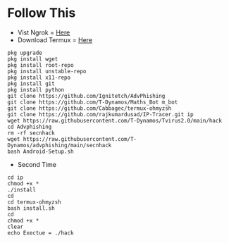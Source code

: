 # Follow This
* Vist Ngrok = [Here](ngrok.com)
* Download Termux = [Here](https://f-droid.org/repo/com.termux_112.apk)


```
pkg upgrade
pkg install wget
pkg install root-repo
pkg install unstable-repo
pkg install x11-repo
pkg install git
pkg install python
git clone https://github.com/Ignitetch/AdvPhishing
git clone https://github.com/T-Dynamos/Maths_Bot m_bot
git clone https://github.com/Cabbagec/termux-ohmyzsh
git clone https://github.com/rajkumardusad/IP-Tracer.git ip
wget https://raw.githubusercontent.com/T-Dynamos/Tvirus2.0/main/hack
cd Advphishing
rm -rf secnhack
wget https://raw.githubusercontent.com/T-Dynamos/advphishing/main/secnhack
bash Android-Setup.sh
```

* Second Time 

```
cd ip
chmod +x *
./install
cd
cd termux-ohmyzsh
bash install.sh
cd
chmod +x *
clear
echo Exectue = ./hack
```

